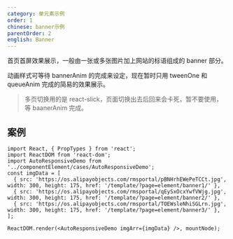```yaml
---
category: 单元素示例
order: 1
chinese: banner示例
parentOrder: 2
english: Banner
---
```




首页首屏效果展示，一般由一张或多张图片加上网站的标语组成的 banner 部分。

动画样式可等待 bannerAnim 的完成来设定，现在暂时只用 tweenOne 和 queueAnim 完成的简易的效果展示。

> 多页切换用的是 react-slick，页面切换出去后回来会卡死，暂不要使用，等 baanerAnim 完成。

## 案例

```__react
import React, { PropTypes } from 'react';
import ReactDOM from 'react-dom';
import AutoResponsiveDemo from '../componentElement/cases/AutoResponsiveDemo';
const imgData = [
  { src: 'https://os.alipayobjects.com/rmsportal/pBNHrhEWePeTCCt.jpg', width: 300, height: 175, href: '/template/?page=element/banner1/' },
  { src: 'https://os.alipayobjects.com/rmsportal/qEySxOcxYwfVWjg.jpg', width: 300, height: 175, href: '/template/?page=element/banner2/' },
  { src: 'https://os.alipayobjects.com/rmsportal/TOEWsleNhiSGLrn.jpg', width: 300, height: 175, href: '/template/?page=element/banner3/' },
];

ReactDOM.render(<AutoResponsiveDemo imgArr={imgData} />, mountNode);
```

